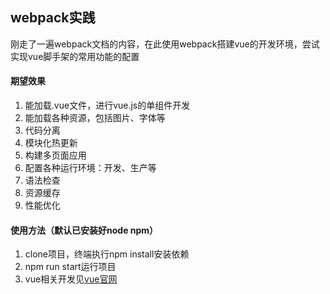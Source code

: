 ## webpack实践
刚走了一遍webpack文档的内容，在此使用webpack搭建vue的开发环境，尝试实现vue脚手架的常用功能的配置

#### 期望效果

1. 能加载.vue文件，进行vue.js的单组件开发
2. 能加载各种资源，包括图片、字体等
3. 代码分离
4. 模块化热更新
5. 构建多页面应用
6. 配置各种运行环境：开发、生产等
7. 语法检查
8. 资源缓存
9. 性能优化

#### 使用方法（默认已安装好node npm）
1. clone项目，终端执行npm install安装依赖
2. npm run start运行项目
3. vue相关开发见[vue官网](https://cn.vuejs.org/v2/guide/index.html)